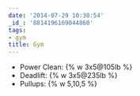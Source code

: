 ```yaml
---
date: '2014-07-29 10:30:54'
_id_: '8814196169044860'
tags:
- gym
title: Gym
---
```


- Power Clean: {% w 3x5@105lb %}
- Deadlift: {% w 3x5@235lb %}
- Pullups: {% w 5,10,5 %}
